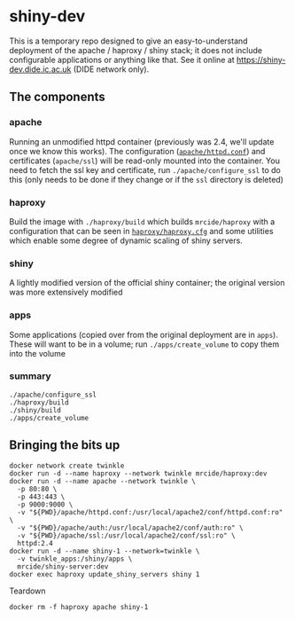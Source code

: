 # shiny-dev

This is a temporary repo designed to give an easy-to-understand deployment of the apache / haproxy / shiny stack; it does not include configurable applications or anything like that. See it online at https://shiny-dev.dide.ic.ac.uk (DIDE network only).

## The components

### apache

Running an unmodified httpd container (previously was 2.4, we'll update once we know this works). The configuration ([`apache/httpd.conf`](httpd/httpd.conf)) and certificates (`apache/ssl`) will be read-only mounted into the container. You need to fetch the ssl key and certificate, run `./apache/configure_ssl` to do this (only needs to be done if they change or if the `ssl` directory is deleted)

### haproxy

Build the image with `./haproxy/build` which builds `mrcide/haproxy` with a configuration that can be seen in [`haproxy/haproxy.cfg`](haproxy/haproxy.cfg) and some utilities which enable some degree of dynamic scaling of shiny servers.

### shiny

A lightly modified version of the official shiny container; the original version was more extensively modified

### apps

Some applications (copied over from the original deployment are in `apps`). These will want to be in a volume; run `./apps/create_volume` to copy them into the volume

### summary

```
./apache/configure_ssl
./haproxy/build
./shiny/build
./apps/create_volume
```

## Bringing the bits up

```
docker network create twinkle
docker run -d --name haproxy --network twinkle mrcide/haproxy:dev
docker run -d --name apache --network twinkle \
  -p 80:80 \
  -p 443:443 \
  -p 9000:9000 \
  -v "${PWD}/apache/httpd.conf:/usr/local/apache2/conf/httpd.conf:ro" \
  -v "${PWD}/apache/auth:/usr/local/apache2/conf/auth:ro" \
  -v "${PWD}/apache/ssl:/usr/local/apache2/conf/ssl:ro" \
  httpd:2.4
docker run -d --name shiny-1 --network=twinkle \
  -v twinkle_apps:/shiny/apps \
  mrcide/shiny-server:dev
docker exec haproxy update_shiny_servers shiny 1
```

Teardown

```
docker rm -f haproxy apache shiny-1
```
